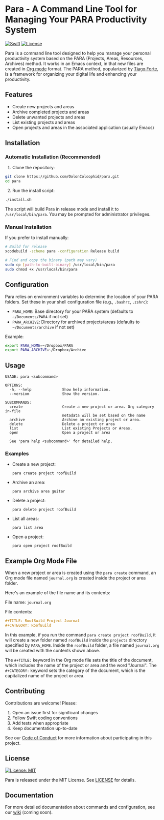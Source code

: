 # Para - A Command Line Tool for Managing Your PARA Productivity System

[![Swift](https://img.shields.io/badge/Swift-5.6-orange.svg)](https://swift.org)
[![License](https://img.shields.io/badge/License-MIT-blue.svg)](https://opensource.org/licenses/MIT)

Para is a command line tool designed to help you manage your personal productivity system based on the PARA (Projects, Areas, Resources, Archives) method. It works in an Emacs context, in that new files are created in [Org mode](https://orgmode.org) format. The PARA method, popularized by [Tiago Forte](https://fortelabs.com), is a framework for organizing your digital life and enhancing your productivity.

## Features

- Create new projects and areas
- Archive completed projects and areas
- Delete unwanted projects and areas
- List existing projects and areas
- Open projects and areas in the associated application (usually Emacs)

## Installation

### Automatic Installation (Recommended)

1. Clone the repository:

```bash
git clone https://github.com/OolonColoophid/para.git
cd para
```

2. Run the install script:

```bash
./install.sh
```

The script will build Para in release mode and install it to `/usr/local/bin/para`. You may be prompted for administrator privileges.

### Manual Installation

If you prefer to install manually:

```bash
# Build for release
xcodebuild -scheme para -configuration Release build

# Find and copy the binary (path may vary)
sudo cp [path-to-built-binary] /usr/local/bin/para
sudo chmod +x /usr/local/bin/para
```

## Configuration

Para relies on environment variables to determine the location of your PARA folders. Set these in your shell configuration file (e.g., `.bashrc`, `.zshrc`):

- `PARA_HOME`: Base directory for your PARA system (defaults to `~/Documents/PARA` if not set)
- `PARA_ARCHIVE`: Directory for archived projects/areas (defaults to `~/Documents/archive` if not set)

Example:
```bash
export PARA_HOME=~/Dropbox/PARA
export PARA_ARCHIVE=~/Dropbox/Archive
```

## Usage

```
USAGE: para <subcommand>

OPTIONS:
  -h, --help              Show help information.
  --version               Show the version.

SUBCOMMANDS:
  create                  Create a new project or area. Org category in-file
                          metadata will be set based on the name
  archive                 Archive an existing project or area.
  delete                  Delete a project or area
  list                    List existing Projects or Areas.
  open                    Open a project or area

  See 'para help <subcommand>' for detailed help.
```

### Examples

- Create a new project:
  ```
  para create project roofBuild
  ```

- Archive an area:
  ```
  para archive area guitar
  ```

- Delete a project:
  ```
  para delete project roofBuild
  ```

- List all areas:
  ```
  para list area
  ```

- Open a project:
  ```
  para open project roofBuild
  ```

## Example Org Mode File

When a new project or area is created using the `para create` command, an Org mode file named `journal.org` is created inside the project or area folder.

Here's an example of the file name and its contents:

File name: `journal.org`

File contents:

```orgmode
#+TITLE: RoofBuild Project Journal
#+CATEGORY: RoofBuild
```

In this example, if you run the command `para create project roofBuild`, it will create a new folder named `roofBuild` inside the `projects` directory specified by `PARA_HOME`. Inside the `roofBuild` folder, a file named `journal.org` will be created with the contents shown above.

The `#+TITLE:` keyword in the Org mode file sets the title of the document, which includes the name of the project or area and the word "Journal". The `#+CATEGORY:` keyword sets the category of the document, which is the capitalized name of the project or area.

## Contributing

Contributions are welcome! Please:

1. Open an issue first for significant changes
2. Follow Swift coding conventions
3. Add tests when appropriate
4. Keep documentation up-to-date

See our [Code of Conduct](CODE_OF_CONDUCT.md) for more information about participating in this project.

## License

[![License: MIT](https://img.shields.io/badge/License-MIT-blue.svg)](LICENSE)

Para is released under the MIT License. See [LICENSE](LICENSE) for details.

## Documentation

For more detailed documentation about commands and configuration, see our [wiki](#) (coming soon).

